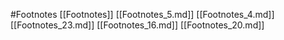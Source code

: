 #Footnotes 
 [[Footnotes]]
[[Footnotes_5.md]]
[[Footnotes_4.md]]
[[Footnotes_23.md]]
[[Footnotes_16.md]]
[[Footnotes_20.md]]